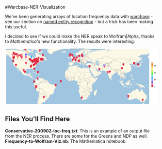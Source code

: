#Warcbase-NER-Visualization

We've been generating arrays of location frequency data with [warcbase](https://github.com/lintool/warcbase) - see our section on [named entity recognition](https://github.com/lintool/warcbase/wiki/Pig:-Named-Entity-Recognition-(on-a-cluster)) - but a trick has been making this useful.

I decided to see if we could make the NER speak to Wolfram|Alpha, thanks to *Mathematica*'s new functionality. The results were interesting:

![Example output from this file](Conservative-Frequency-Map.png)

## Files You'll Find Here
**Conservative-200902-loc-freq.txt**: This is an example of an output file from the NER process. There are some for the Greens and NDP as well.  
**Frequency-to-Wolfram-Viz.nb**: The Mathematica notebook.  
